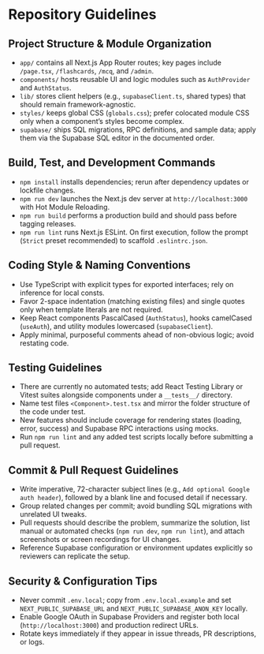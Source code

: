 # Repository Guidelines

## Project Structure & Module Organization
- `app/` contains all Next.js App Router routes; key pages include `/page.tsx`, `/flashcards`, `/mcq`, and `/admin`.
- `components/` hosts reusable UI and logic modules such as `AuthProvider` and `AuthStatus`.
- `lib/` stores client helpers (e.g., `supabaseClient.ts`, shared types) that should remain framework-agnostic.
- `styles/` keeps global CSS (`globals.css`); prefer colocated module CSS only when a component’s styles become complex.
- `supabase/` ships SQL migrations, RPC definitions, and sample data; apply them via the Supabase SQL editor in the documented order.

## Build, Test, and Development Commands
- `npm install` installs dependencies; rerun after dependency updates or lockfile changes.
- `npm run dev` launches the Next.js dev server at `http://localhost:3000` with Hot Module Reloading.
- `npm run build` performs a production build and should pass before tagging releases.
- `npm run lint` runs Next.js ESLint. On first execution, follow the prompt (`Strict` preset recommended) to scaffold `.eslintrc.json`.

## Coding Style & Naming Conventions
- Use TypeScript with explicit types for exported interfaces; rely on inference for local consts.
- Favor 2-space indentation (matching existing files) and single quotes only when template literals are not required.
- Keep React components PascalCased (`AuthStatus`), hooks camelCased (`useAuth`), and utility modules lowercased (`supabaseClient`).
- Apply minimal, purposeful comments ahead of non-obvious logic; avoid restating code.

## Testing Guidelines
- There are currently no automated tests; add React Testing Library or Vitest suites alongside components under a `__tests__/` directory.
- Name test files `<Component>.test.tsx` and mirror the folder structure of the code under test.
- New features should include coverage for rendering states (loading, error, success) and Supabase RPC interactions using mocks.
- Run `npm run lint` and any added test scripts locally before submitting a pull request.

## Commit & Pull Request Guidelines
- Write imperative, 72-character subject lines (e.g., `Add optional Google auth header`), followed by a blank line and focused detail if necessary.
- Group related changes per commit; avoid bundling SQL migrations with unrelated UI tweaks.
- Pull requests should describe the problem, summarize the solution, list manual or automated checks (`npm run dev`, `npm run lint`), and attach screenshots or screen recordings for UI changes.
- Reference Supabase configuration or environment updates explicitly so reviewers can replicate the setup.

## Security & Configuration Tips
- Never commit `.env.local`; copy from `.env.local.example` and set `NEXT_PUBLIC_SUPABASE_URL` and `NEXT_PUBLIC_SUPABASE_ANON_KEY` locally.
- Enable Google OAuth in Supabase Providers and register both local (`http://localhost:3000`) and production redirect URLs.
- Rotate keys immediately if they appear in issue threads, PR descriptions, or logs.
